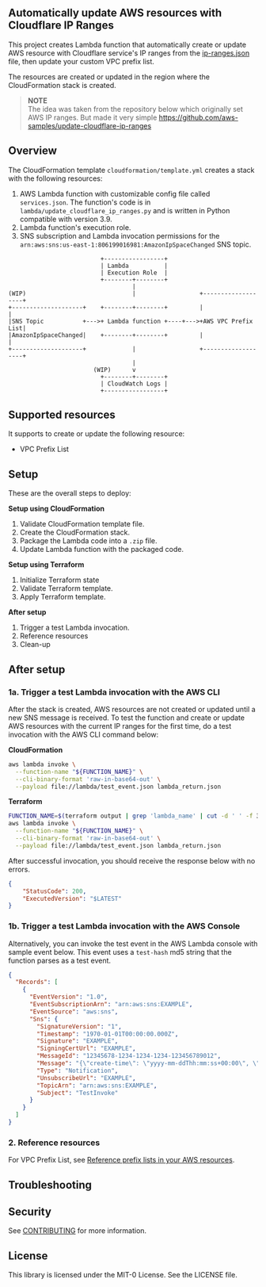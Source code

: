 ## Automatically update AWS resources with Cloudflare IP Ranges

This project creates Lambda function that automatically create or update AWS resource with Cloudflare service's IP ranges from the [ip-ranges.json](https://www.cloudflare.com/en-gb/ips/) file, then update your custom VPC prefix list.

The resources are created or updated in the region where the CloudFormation stack is created.


> **NOTE**  
> The idea was taken from the repository below which originally set AWS IP ranges. But made it very simple
> https://github.com/aws-samples/update-cloudflare-ip-ranges


## Overview

The CloudFormation template `cloudformation/template.yml` creates a stack with the following resources:

1. AWS Lambda function with customizable config file called `services.json`. The function's code is in `lambda/update_cloudflare_ip_ranges.py` and is written in Python compatible with version 3.9.
1. Lambda function's execution role.
1. SNS subscription and Lambda invocation permissions for the `arn:aws:sns:us-east-1:806199016981:AmazonIpSpaceChanged` SNS topic.

```
                          +-----------------+ 
                          | Lambda          | 
                          | Execution Role  | 
                          +--------+--------+ 
                                   |          
(WIP)                              |                  +-------------------+
+--------------------+    +--------+--------+         |                   |
|SNS Topic           +--->+ Lambda function +----+--->+AWS VPC Prefix List|
|AmazonIpSpaceChanged|    +--------+--------+         |                   |
+--------------------+             |                  +-------------------+
                                   |             
                        (WIP)      v             
                          +--------+--------+ 
                          | CloudWatch Logs |
                          +-----------------+
```

## Supported resources

It supports to create or update the following resource:
* VPC Prefix List




## Setup

These are the overall steps to deploy:

**Setup using CloudFormation**
1. Validate CloudFormation template file.
1. Create the CloudFormation stack.
1. Package the Lambda code into a `.zip` file.
1. Update Lambda function with the packaged code.

**Setup using Terraform**
1. Initialize Terraform state
1. Validate Terraform template.
1. Apply Terraform template.

**After setup**
1. Trigger a test Lambda invocation.
1. Reference resources
1. Clean-up


## After setup

### 1a. Trigger a test Lambda invocation with the AWS CLI

After the stack is created, AWS resources are not created or updated until a new SNS message is received. To test the function and create or update AWS resources with the current IP ranges for the first time, do a test invocation with the AWS CLI command below:

**CloudFormation**
```bash
aws lambda invoke \
  --function-name "${FUNCTION_NAME}" \
  --cli-binary-format 'raw-in-base64-out' \
  --payload file://lambda/test_event.json lambda_return.json
```

**Terraform**
```bash
FUNCTION_NAME=$(terraform output | grep 'lambda_name' | cut -d ' ' -f 3 | tr -d '"')
aws lambda invoke \
  --function-name "${FUNCTION_NAME}" \
  --cli-binary-format 'raw-in-base64-out' \
  --payload file://lambda/test_event.json lambda_return.json
```

After successful invocation, you should receive the response below with no errors.

```json
{
    "StatusCode": 200,
    "ExecutedVersion": "$LATEST"
}
```

### 1b. Trigger a test Lambda invocation with the AWS Console

Alternatively, you can invoke the test event in the AWS Lambda console with sample event below. This event uses a `test-hash` md5 string that the function parses as a test event.

```json
{
  "Records": [
    {
      "EventVersion": "1.0",
      "EventSubscriptionArn": "arn:aws:sns:EXAMPLE",
      "EventSource": "aws:sns",
      "Sns": {
        "SignatureVersion": "1",
        "Timestamp": "1970-01-01T00:00:00.000Z",
        "Signature": "EXAMPLE",
        "SigningCertUrl": "EXAMPLE",
        "MessageId": "12345678-1234-1234-1234-123456789012",
        "Message": "{\"create-time\": \"yyyy-mm-ddThh:mm:ss+00:00\", \"synctoken\": \"0123456789\", \"md5\": \"test-hash\", \"url\": \"https://api.cloudflare.com/client/v4/ips\"}",
        "Type": "Notification",
        "UnsubscribeUrl": "EXAMPLE",
        "TopicArn": "arn:aws:sns:EXAMPLE",
        "Subject": "TestInvoke"
      }
    }
  ]
}
```

### 2. Reference resources

For VPC Prefix List, see [Reference prefix lists in your AWS resources](https://docs.aws.amazon.com/vpc/latest/userguide/managed-prefix-lists-referencing.html).

## Troubleshooting

## Security

See [CONTRIBUTING](CONTRIBUTING.md#security-issue-notifications) for more information.

## License

This library is licensed under the MIT-0 License. See the LICENSE file.
